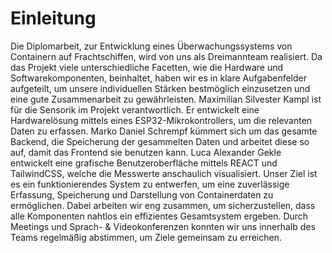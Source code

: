 # Einleitung

Die Diplomarbeit, zur Entwicklung eines Überwachungssystems von Containern auf Frachtschiffen, wird von uns als Dreimannteam realisiert. Da das Projekt viele unterschiedliche Facetten, wie die Hardware und Softwarekomponenten, beinhaltet, haben wir es in klare Aufgabenfelder aufgeteilt, um unsere individuellen Stärken bestmöglich einzusetzen und eine gute Zusammenarbeit zu gewährleisten.
Maximilian Silvester Kampl ist für die Sensorik im Projekt verantwortlich. Er entwickelt eine Hardwarelösung mittels eines ESP32-Mikrokontrollers, um die relevanten Daten zu erfassen.
Marko Daniel Schrempf kümmert sich um das gesamte Backend, die Speicherung der gesammelten Daten und arbeitet diese so auf, damit das Frontend sie benutzen kann.
Luca Alexander Gekle entwickelt eine grafische Benutzeroberfläche mittels REACT und TailwindCSS, welche die Messwerte anschaulich visualisiert.
Unser Ziel ist es ein funktionierendes System zu entwerfen, um eine zuverlässige Erfassung, Speicherung und Darstellung von Containerdaten zu ermöglichen. Dabei arbeiten wir eng zusammen, um sicherzustellen, dass alle Komponenten nahtlos ein effizientes Gesamtsystem ergeben. Durch Meetings und Sprach- & Videokonferenzen konnten wir uns innerhalb des Teams regelmäßig abstimmen, um Ziele gemeinsam zu erreichen.
